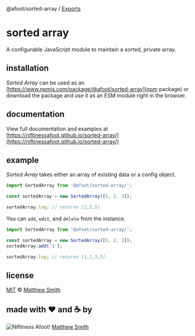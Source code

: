 @afoot/sorted-array / [Exports](modules.md)

# sorted array

A configurable JavaScript module to maintain a sorted, private array.

## installation

_Sorted Array_ can be used as an [https://www.npmjs.com/package/@afoot/sorted-array](npm package) or download the package and use it as an ESM module right in the browser.

## documentation

View full documentation and examples at [https://niftinessafoot.github.io/sorted-array/](https://niftinessafoot.github.io/sorted-array/)

## example

_Sorted Array_ takes either an array of existing data or a config object.

```js
import SortedArray from '@afoot/sorted-array/';

const sortedArray = new SortedArray([5, 2, 3]);

sortedArray.log; // returns [2,3,5]
```

You can `add`, `edit`, and `delete` from the instance.

```js
import SortedArray from '@afoot/sorted-array/';

const sortedArray = new SortedArray([5, 2, 3]);
sortedArray.add('1');

sortedArray.log; // returns [1,2,3,5]
```

## license

[MIT](./LICENSE) © [Matthew Smith](http://www.niftinessafoot.com)

## made with ❤️ and ☕️ by

![Niftiness Afoot!](https://gist.githubusercontent.com/niftinessafoot/2dba588395cb557293d5f09aebcd2ab0/raw/770293c76bead4f0986ff959f3ea8880017d92c0/bot.svg?sanitize=true) [Matthew Smith](https://github.com/niftinessafoot)
